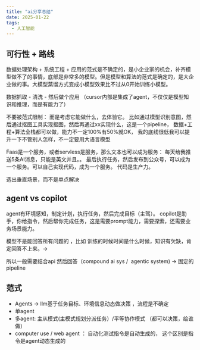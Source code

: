 ```yaml
---
title: "ai分享总结"
date: 2025-01-22
tags:
  - 人工智能
---
```


## 可行性 + 路线

数据处理架构 + 系统工程 + 应用的范式是不确定的，是小企业家的机会，补齐模型做不了的事情，底部是非常多的模型。但是模型和算法的范式是确定的，是大企业做的事。大模型蒸馏方式变成小模型效果比不过从0开始训练小模型。

数据抓取 - 清洗 - 然后做个应用 （cursor内部是集成了agent，不仅仅是模型知识和推理，而是有能力了）

不要被范式限制： 而是考虑它能做什么，去体验它。 比如通过模型识别意图，然后通过抠图工具实现抠图，然后再通过xx实现什么，这是一个pipeline， 数据+工程+算法全栈都可以做，能力不一定100%有50%就OK， 我的底线很低我可以提升一下不管别人怎样，不一定要用大语言模型

Faas是一个服务，或者servless是服务，那么文本也可以成为服务： 每天给我推送5条AI消息，只能是英文并且。。 最后执行任务，然后发布到公众号，可以成为一个服务。可以自己实现代码，成为一个服务。 代码是生产力。

选出垂直场景，而不是单点解决

## agent vs copilot

agent有环境感知，制定计划，执行任务，然后完成目标（主驾）。 copilot是助手，你给指令，然后帮你完成任务，这是需要prompt能力，需要探索，还需要业务场景能力。


模型不是能回答所有问题的 ，比如 训练的时候时间是什么时候，知识有欠缺，肯定回答不上来。->  

所以一般需要结合api 然后回答（compound ai sys /  agentic system) -> 固定的pipeline

## 范式

- Agents -> llm基于任务目标、环境信息动态做决策 ，流程是不确定
- 单agent
- 多agent: 主从模式(主模式规划分派任务）/平等协作模式 （都可以决策，给谁做）
- computer use / web agent ： 自动化测试指令是自动生成的， 这个区别是指令是agent动态生成的


